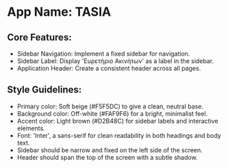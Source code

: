# **App Name**: TASIA

## Core Features:

- Sidebar Navigation: Implement a fixed sidebar for navigation.
- Sidebar Label: Display 'Ευρετήριο Ακινήτων' as a label in the sidebar.
- Application Header: Create a consistent header across all pages.

## Style Guidelines:

- Primary color: Soft beige (#F5F5DC) to give a clean, neutral base.
- Background color: Off-white (#FAF9F6) for a bright, minimalist feel.
- Accent color: Light brown (#D2B48C) for sidebar labels and interactive elements.
- Font: 'Inter', a sans-serif for clean readability in both headings and body text.
- Sidebar should be narrow and fixed on the left side of the screen.
- Header should span the top of the screen with a subtle shadow.
